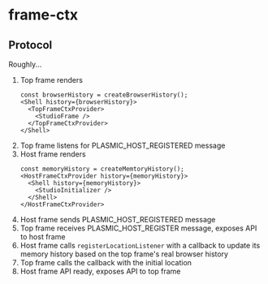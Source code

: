 # frame-ctx

## Protocol

Roughly...

1. Top frame renders
    ```tsx
   const browserHistory = createBrowserHistory();
    <Shell history={browserHistory}>
      <TopFrameCtxProvider>
        <StudioFrame />
      </TopFrameCtxProvider>
    </Shell>
    ```
2. Top frame listens for PLASMIC_HOST_REGISTERED message
3. Host frame renders
    ```tsx
   const memoryHistory = createMemtoryHistory();
    <HostFrameCtxProvider history={memoryHistory}>
      <Shell history={memoryHistory}>
        <StudioInitializer />
      </Shell>
    </HostFrameCtxProvider>
    ```
4. Host frame sends PLASMIC_HOST_REGISTERED message
5. Top frame receives PLASMIC_HOST_REGISTER message, exposes API to host frame
6. Host frame calls `registerLocationListener` with a callback
   to update its memory history based on the top frame's real browser history
7. Top frame calls the callback with the initial location
8. Host frame API ready, exposes API to top frame
